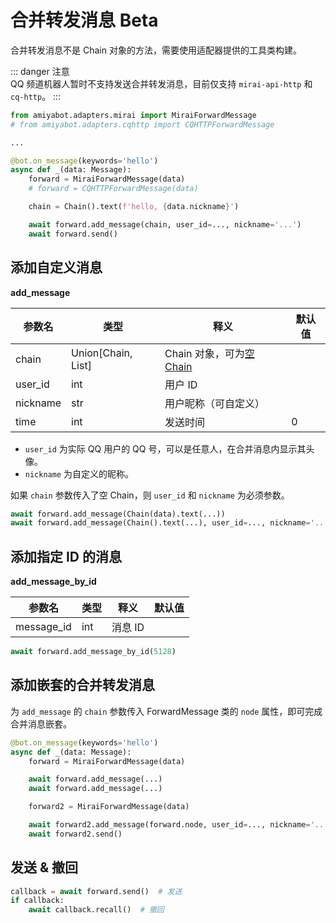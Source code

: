 # 合并转发消息 <span class="beta-tag">Beta</span>

合并转发消息不是 Chain 对象的方法，需要使用适配器提供的工具类构建。

::: danger 注意<br>
QQ 频道机器人暂时不支持发送合并转发消息，目前仅支持 `mirai-api-http` 和 `cq-http`。
:::

```python
from amiyabot.adapters.mirai import MiraiForwardMessage
# from amiyabot.adapters.cqhttp import CQHTTPForwardMessage

...

@bot.on_message(keywords='hello')
async def _(data: Message):
    forward = MiraiForwardMessage(data)
    # forward = CQHTTPForwardMessage(data)

    chain = Chain().text(f'hello, {data.nickname}')

    await forward.add_message(chain, user_id=..., nickname='...')
    await forward.send()
```

## 添加自定义消息

**add_message**

| 参数名      | 类型                  | 释义                                                            | 默认值 |
|----------|---------------------|---------------------------------------------------------------|-----|
| chain    | Union\[Chain, List] | Chain 对象，可为[空 Chain](/develop/basic/sendMessage.html#空-chain) |     |
| user_id  | int                 | 用户 ID                                                         |     |
| nickname | str                 | 用户昵称（可自定义）                                                    |     |
| time     | int                 | 发送时间                                                          | 0   |

- `user_id` 为实际 QQ 用户的 QQ 号，可以是任意人，在合并消息内显示其头像。
- `nickname` 为自定义的昵称。

如果 `chain` 参数传入了空 Chain，则 `user_id` 和 `nickname` 为必须参数。

```python
await forward.add_message(Chain(data).text(...))
await forward.add_message(Chain().text(...), user_id=..., nickname='...')
```

## 添加指定 ID 的消息

**add_message_by_id**

| 参数名        | 类型  | 释义    | 默认值 |
|------------|-----|-------|-----|
| message_id | int | 消息 ID |     |

```python
await forward.add_message_by_id(5128)
```

## 添加嵌套的合并转发消息

为 `add_message` 的 `chain` 参数传入 ForwardMessage 类的 `node` 属性，即可完成合并消息嵌套。

```python {8,10}
@bot.on_message(keywords='hello')
async def _(data: Message):
    forward = MiraiForwardMessage(data)

    await forward.add_message(...)
    await forward.add_message(...)

    forward2 = MiraiForwardMessage(data)

    await forward2.add_message(forward.node, user_id=..., nickname='...')
    await forward2.send()
```

## 发送 & 撤回

```python
callback = await forward.send()  # 发送
if callback:
    await callback.recall()  # 撤回
```
